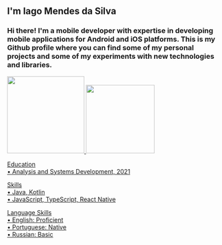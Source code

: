 ## I'm Iago Mendes da Silva ##

### Hi there! I'm a mobile developer with expertise in developing mobile applications for Android and iOS platforms. This is my Github profile where you can find some of my personal projects and some of my experiments with new technologies and libraries. ###

 <div>
   <a href="https://github.com/iagoMendesDaSilva">
   <img height="180em" src="https://github-readme-stats.vercel.app/api?username=
iagoMendesDaSilva&show_icons=true&theme=radical&include_all_commits=true&count_private=true"/>
   <img height="160em" src="https://github-readme-stats.vercel.app/api/top-langs/?username=
iagoMendesDaSilva&layout=compact&langs_count=7&theme=radical&cache_seconds=1800"/>

</div>

Education<br>
• Analysis and Systems Development, 2021

Skills<br>
• Java, Kotlin<br>
• JavaScript, TypeScript, React Native<br>

Language Skills<br>
• English: Proficient<br>
• Portuguese: Native<br>
• Russian: Basic
